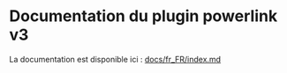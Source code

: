# Documentation du plugin powerlink v3

La documentation est disponible ici : [docs/fr_FR/index.md](docs/fr_FR/index.md)
